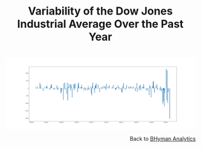 # <p align="center"> Variability of the Dow Jones Industrial Average Over the Past Year <p>

# 

![alt text](Figure_1.png)

<p align="right">Back to <a href="https://bhyman67.github.io/">BHyman Analytics<a><p>